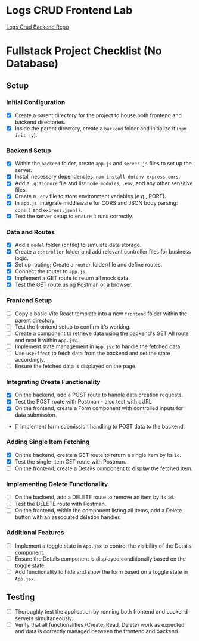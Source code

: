 # Logs CRUD Frontend Lab

[Logs Crud Backend Repo](https://github.com/10-3-pursuit/lab-express-crud-backend)

# Fullstack Project Checklist (No Database)

## Setup

### Initial Configuration

- [x] Create a parent directory for the project to house both frontend and backend directories.
- [x] Inside the parent directory, create a `backend` folder and initialize it (`npm init -y`).

### Backend Setup

- [x] Within the `backend` folder, create `app.js` and `server.js` files to set up the server.
- [x] Install necessary dependencies: `npm install dotenv express cors`.
- [x] Add a `.gitignore` file and list `node_modules`, `.env`, and any other sensitive files.
- [x] Create a `.env` file to store environment variables (e.g., PORT).
- [x] In `app.js`, integrate middleware for CORS and JSON body parsing: `cors()` and `express.json()`.
- [x] Test the server setup to ensure it runs correctly.

### Data and Routes

- [x] Add a `model` folder (or file) to simulate data storage.
- [x] Create a `controller` folder and add relevant controller files for business logic.
- [x] Set up routing: Create a `router` folder/file and define routes.
- [x] Connect the router to `app.js`.
- [x] Implement a GET route to return all mock data.
- [x] Test the GET route using Postman or a browser.

### Frontend Setup

- [ ] Copy a basic Vite React template into a new `frontend` folder within the parent directory.
- [ ] Test the frontend setup to confirm it's working.
- [ ] Create a component to retrieve data using the backend's GET All route and nest it within `App.jsx`.
- [ ] Implement state management in `App.jsx` to handle the fetched data.
- [ ] Use `useEffect` to fetch data from the backend and set the state accordingly.
- [ ] Ensure the fetched data is displayed on the page.

### Integrating Create Functionality

- [x] On the backend, add a POST route to handle data creation requests.
- [x] Test the POST route with Postman - also test with cURL
- [x] On the frontend, create a Form component with controlled inputs for data submission.
- [] Implement form submission handling to POST data to the backend.

### Adding Single Item Fetching

- [x] On the backend, create a GET route to return a single item by its `id`.
- [x] Test the single-item GET route with Postman.
- [ ] On the frontend, create a Details component to display the fetched item.

### Implementing Delete Functionality

- [ ] On the backend, add a DELETE route to remove an item by its `id`.
- [ ] Test the DELETE route with Postman.
- [ ] On the frontend, within the component listing all items, add a Delete button with an associated deletion handler.

### Additional Features

- [ ] Implement a toggle state in `App.jsx` to control the visibility of the Details component.
- [ ] Ensure the Details component is displayed conditionally based on the toggle state.
- [ ] Add functionality to hide and show the form based on a toggle state in `App.jsx`.

## Testing

- [ ] Thoroughly test the application by running both frontend and backend servers simultaneously.
- [ ] Verify that all functionalities (Create, Read, Delete) work as expected and data is correctly managed between the frontend and backend.
